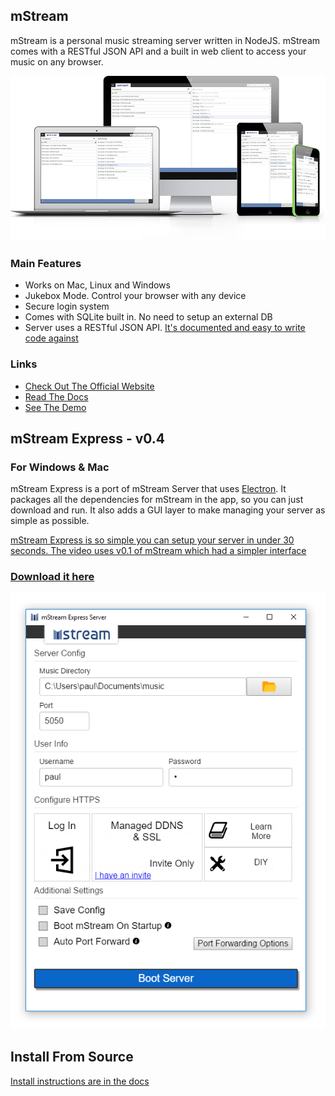 ## mStream

mStream is a personal music streaming server written in NodeJS.  mStream comes with a RESTful JSON API and a built in web client to access your music on any browser.

![Devices](public/img/devices.png)

### Main Features

* Works on Mac, Linux and Windows
* Jukebox Mode.  Control your browser with any device
* Secure login system
* Comes with SQLite built in.  No need to setup an external DB
* Server uses a RESTful JSON API.  [It's documented and easy to write code against](docs/API.md)

### Links

* [Check Out The Official Website](http://mstream.io/)
* [Read The Docs](docs/)
* [See The Demo](http://darncoyotes.mstream.io/)


## mStream Express - v0.4

### For Windows & Mac

mStream Express is a port of mStream Server that uses [Electron](https://electron.atom.io/).  It packages all the dependencies for mStream in the app, so you can just download and run.  It also adds a GUI layer to make managing your server as simple as possible.  

[mStream Express is so simple you can setup your server in under 30 seconds.  The video uses v0.1 of mStream which had a simpler interface](https://www.youtube.com/watch?v=IzuxYTaixpU)

### [Download it here](http://www.mstream.io/mstream-express)

[![mStream Express UI](public/img/mstream-express.png)](http://www.mstream.io/mstream-express)


## Install From Source

[Install instructions are in the docs](docs/install.md)
